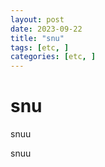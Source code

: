 ```yaml
---
layout: post
date: 2023-09-22
title: "snu"
tags: [etc, ]
categories: [etc, ]
---
```


# snu


snuu


snuu

